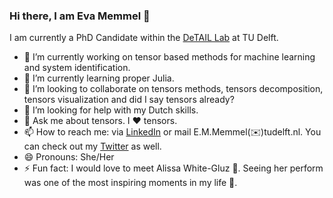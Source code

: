   ### Hi there, I am Eva Memmel 👋

<!--
**blixi/blixi** is a ✨ _special_ ✨ repository because its `README.md` (this file) appears on your GitHub profile.

Here are some ideas to get you started:

- 🔭 I’m currently working on ...
- 🌱 I’m currently learning ...
- 👯 I’m looking to collaborate on ...
- 🤔 I’m looking for help with ...
- 💬 Ask me about ...
- 📫 How to reach me: ...
- 😄 Pronouns: ...
- ⚡ Fun fact: ...
-->

I am currently a PhD Candidate within the [DeTAIL Lab](https://github.com/TUDelft-DeTAIL) at TU Delft.

- 🔭 I’m currently working on tensor based methods for machine learning and system identification.
- 🌱 I’m currently learning proper Julia.
- 👯 I’m looking to collaborate on tensors methods, tensors decomposition, tensors visualization and did I say tensors already?
- 🤔 I’m looking for help with my Dutch skills.
- 💬 Ask me about tensors. I :heart: tensors.
- 📫 How to reach me:  via [LinkedIn](https://www.linkedin.com/in/eva-m-b34a85123/) or mail E.M.Memmel(:envelope:)tudelft.nl. You can check out my [Twitter](https://twitter.com/EvaMemmel) as well.
- 😄 Pronouns: She/Her
- ⚡ Fun fact: I would love to meet Alissa White-Gluz :blue_heart:. Seeing her perform was one of the most inspiring moments in my life :metal:. 
